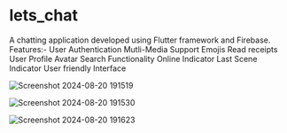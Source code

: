 # lets_chat
A chatting application developed using Flutter framework and Firebase.
Features:- 
User Authentication
Mutli-Media Support
Emojis
Read receipts
User Profile Avatar
Search Functionality
Online Indicator
Last Scene Indicator
User friendly Interface

![Screenshot 2024-08-20 191519](https://github.com/user-attachments/assets/8e1bf5b2-fac8-4284-bab2-b980402c1048)

![Screenshot 2024-08-20 191530](https://github.com/user-attachments/assets/bcce11f9-5ad7-42c1-a93c-40d81abbfd8a)

![Screenshot 2024-08-20 191623](https://github.com/user-attachments/assets/d8d136bc-9260-4e5b-b468-162e48164470)
